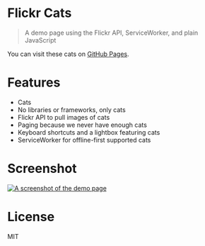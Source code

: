 # Flickr Cats

> A demo page using the Flickr API, ServiceWorker, and plain JavaScript

You can visit these cats on [GitHub Pages][1].

# Features

- Cats
- No libraries or frameworks, only cats
- Flickr API to pull images of cats
- Paging because we never have enough cats
- Keyboard shortcuts and a lightbox featuring cats
- ServiceWorker for offline-first supported cats

# Screenshot

[![A screenshot of the demo page][2]][1]

# License

MIT

[1]: https://bevacqua.github.io/flickr-cats/
[2]: https://i.imgur.com/tD6vkdy.jpg
